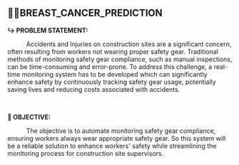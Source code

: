 ## 👨‍⚕️BREAST_CANCER_PREDICTION
<!DOCTYPE html>
<html>
  <head>
  </head>
  <body>
    <p><b>↪ PROBLEM STATEMENT:</b></p>
    <p>&emsp;&emsp;&emsp;Accidents and Injuries on construction sites are a significant concern, often resulting from workers not wearing proper safety gear. Traditional methods of monitoring safety gear compliance, such as manual inspections, can be time-consuming and error-prone. To address this challenge, a real-time monitoring system has to be developed which can significantly enhance safety by continuously tracking safety gear usage, potentially saving lives and reducing costs associated with accidents.</p>
    <br>
    <p><b>🎯 OBJECTIVE:</b></p>
    <p>&emsp;&emsp;&emsp;The objective is to automate monitoring safety gear compliance, ensuring workers always wear appropriate safety gear. So this system will be a reliable solution to enhance workers' safety while streamlining the monitoring process for construction site supervisors.</p>
    <br>
    <div>
